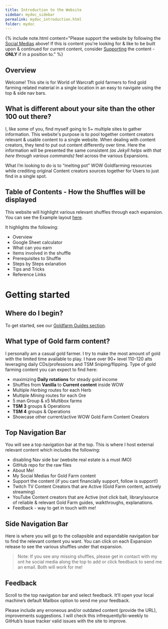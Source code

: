 ```yaml
---
title: Introduction to the Website
sidebar: mydoc_sidebar
permalink: mydoc_introduction.html
folder: mydoc
---
```


{% include note.html content="Please support the website by following the [Social Medias](https://linktr.ee/mozzletoffwow) above! If this is content you're looking for & like to be built upon & continued for current content, consider [Supporting](https://streamlabs.com/mozzletoff/tip) the content - **ONLY** if in a position to." %}

## **Overview**

Welcome! This site is for World of Warcraft gold farmers to find gold farming related material in a single location in an easy to navigate using the top & side nav bars.

## **What is different about your site than the other 100 out there?**
I, like some of you, find myself going to 5+ multiple sites to gather information.
This website's purpose is to pool together content creators relevant & usable content to a single website. When dealing with content creators, they tend to put out content differently over time. Here the information will be presented the same consistent _(as Jekyll helps with that here through various commands)_ feel across the various Expansions.

What I’m looking to do is to “melting pot” WOW Goldfarming resources while crediting original Content creators sources together for Users to just find in a single spot.


## **Table of Contents - How the Shuffles will be displayed**

This website will highlight various relevant shuffles through each expansion. You can see the Example layout [here](https://gunnydelight.github.io/mozzletoff-wow-goldfarm-site/example.html).

It highlights the following:

- Overview
- Google Sheet calculator
- What can you earn
- Items involved in the shuffle
- Prerequisites to Shuffle
- Steps by Steps exlanation
- Tips and Tricks
- Reference Links


# **Getting started**

## **Where do I begin?**
To get started, see our [Goldfarm Guides section](https://gunnydelight.github.io/mozzletoff-wow-goldfarm-site/index.html).

## **What type of Gold farm content?**
I personally am a casual gold farmer. I try to make the most amount of gold with the limited time available to play. I have over 90+ level 110-120 alts leveraging daily CDs/professions and TSM Sniping/flipping. Type of gold farming content you can expect to find here:

* maximizing **Daily rotations** for steady gold income
* Shuffles from **Vanilla** to **Current content** inside WOW
* Multiple _Herbing_ routes for each Herb
* Multiple _Mining_ routes for each Ore
* 5 man Group & x5 Multibox farms
* **TSM 3** groups & Operations
* **TSM 4** groups & Operations
* Showcase other current/active WOW Gold Farm Content  Creators

## **Top Navigation Bar**
You will see a top navigation bar at the top. This is where I host external relevant content which includes the following:

- disabling Nav side bar (website real estate is a must IMO)
- GitHub repo for the raw files
- About Me!
- My Social Medias for Gold Farm content
- Support the content (if you cant financially support, follow is support!)
- Twitch TV Content Creators that are Active (Gold Farm content, actively streaming)
- YouTube Content creators that are Active (not click bait, library/source of reliable & relevant Gold Farm guides, walkthroughs, explanations.
- Feedback - way to get in touch with me!

## **Side Navigation Bar**
Here is where you will go to the collapsible and expandable navigation bar to find the relevant content you want. You can click on each Expansion release to see the various shuffles under that expansion.

> Note: If you see any missing shuffles, please get in contact with my ont he social media along the top to add or click feedback to send me an email. Both will work for me!

## **Feedback**
Scroll to the top navigation bar and select feedback. It’ll open your local machine’s default Mailbox option to send me your feedback.

Please include any erroneous and/or outdated content (provide the URL), improvements suggestions. I will check this infrequently/bi-weekly to GitHub’s Issue tracker valid issues with the site to improve.